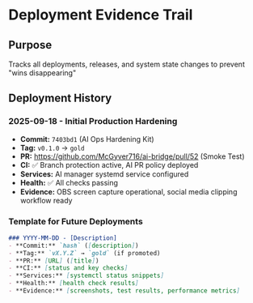# Deployment Evidence Trail

## Purpose
Tracks all deployments, releases, and system state changes to prevent "wins disappearing"

## Deployment History

### 2025-09-18 - Initial Production Hardening
- **Commit:** `7403bd1` (AI Ops Hardening Kit)
- **Tag:** `v0.1.0` → `gold`
- **PR:** https://github.com/McGyver716/ai-bridge/pull/52 (Smoke Test)
- **CI:** ✅ Branch protection active, AI PR policy deployed
- **Services:** AI manager systemd service configured
- **Health:** ✅ All checks passing
- **Evidence:** OBS screen capture operational, social media clipping workflow ready

### Template for Future Deployments
```markdown
### YYYY-MM-DD - [Description]
- **Commit:** `hash` ([description])
- **Tag:** `vX.Y.Z` → `gold` (if promoted)
- **PR:** [URL] ([title])
- **CI:** [status and key checks]
- **Services:** [systemctl status snippets]
- **Health:** [health check results]
- **Evidence:** [screenshots, test results, performance metrics]
```
